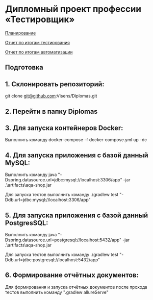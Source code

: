 # Дипломный проект профессии «Тестировщик»

[Планирование](RDM/plan.md)

[Отчет по итогам тестирования](RDM/TestReport.md)

[Отчет по итогам автоматизации](RDM/AutoTestReport.md)

## Подготовка
## 1. Склонировать репозиторий:
git clone git@github.com:Visens/Diplomas.git

## 2. Перейти в папку Diplomas

## 3. Для запуска контейнеров Docker:
Выполнить команду docker-compose -f docker-compose.yml up -dс

## 4. Для запуска приложения с базой данный MySQL:
Выполнить команду java "-Dspring.datasource.url=jdbc:mysql://localhost:3306/app" -jar .\artifacts\aqa-shop.jar

Для запуска тестов выполнить команду ./gradlew test "-Ddb.url=jdbc:mysql://localhost:3306/app"

## 5. Для запуска приложения с базой данный PostgresSQL:
Выполнить команду java "-Dspring.datasource.url=postgresql://localhost:5432/app" -jar .\artifacts\aqa-shop.jar

Для запуска тестов выполнить команду ./gradlew test "-Ddb.url=jdbc:postgresql://localhost:5432/app"

## 6. Формирование отчётных документов:
Для формирования и запуска отчётных документов после прохода тестов выполнить команду ".gradlew allureServe"